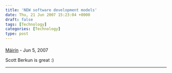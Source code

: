 ```yaml
---
title: 'NEW software development models'
date: Thu, 21 Jun 2007 15:23:04 +0000
draft: false
tags: [Technology]
categories: [Technology]
type: post
---
```



#### 
[Máirín](http://mihmo.livejournal.com/ "mairin@gmail.com") - <time datetime="2007-06-22 00:32:51">Jun 5, 2007</time>

Scott Berkun is great :)
<hr />
